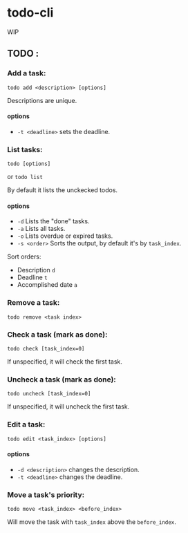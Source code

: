 # todo-cli

WIP

## TODO :
### Add a task:
`todo add <description> [options]`

Descriptions are unique.

#### options
- `-t <deadline>` sets the deadline.

### List tasks:
 `todo [options]`
 
 or `todo list`

By default it lists the unckecked todos.

#### options
- `-d` Lists the "done" tasks.
- `-a` Lists all tasks.
- `-o` Lists overdue or expired tasks.
- `-s <order>` Sorts the output, by default it's by `task_index`.

Sort orders:
- Description `d`
- Deadline `t`
- Accomplished date `a`

### Remove a task:
`todo remove <task index>`

### Check a task (mark as done):
`todo check [task_index=0]`

If unspecified, it will check the first task.

### Uncheck a task (mark as done):
`todo uncheck [task_index=0]`

If unspecified, it will uncheck the first task.

### Edit a task:
`todo edit <task_index> [options]`

#### options
- `-d <description>` changes the description.
- `-t <deadline>` changes the deadline.

### Move a task's priority:
`todo move <task_index> <before_index>`

Will move the task with `task_index` above the `before_index`.
